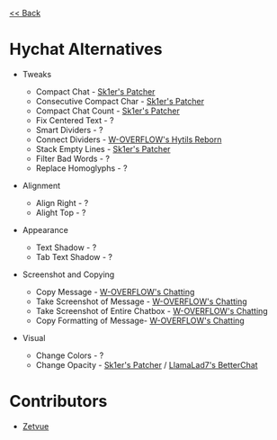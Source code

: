 [<< Back](README.md)

# Hychat Alternatives

- Tweaks

  - Compact Chat - [Sk1er's Patcher](https://sk1er.club/mods/patcher)
  - Consecutive Compact Char - [Sk1er's Patcher](https://sk1er.club/mods/patcher)
  - Compact Chat Count - [Sk1er's Patcher](https://sk1er.club/mods/patcher)
  - Fix Centered Text - ?
  - Smart Dividers - ?
  - Connect Dividers - [W-OVERFLOW's Hytils Reborn](https://github.com/W-OVERFLOW/Hytils-Reborn)
  - Stack Empty Lines - [Sk1er's Patcher](https://sk1er.club/mods/patcher)
  - Filter Bad Words - ?
  - Replace Homoglyphs - ?

- Alignment

  - Align Right - ?
  - Alight Top - ?

- Appearance

  - Text Shadow - ?
  - Tab Text Shadow - ?

- Screenshot and Copying

  - Copy Message - [W-OVERFLOW's Chatting](https://github.com/W-OVERFLOW/Chatting)
  - Take Screenshot of Message - [W-OVERFLOW's Chatting](https://github.com/W-OVERFLOW/Chatting)
  - Take Screenshot of Entire Chatbox - [W-OVERFLOW's Chatting](https://github.com/W-OVERFLOW/Chatting)
  - Copy Formatting of Message- [W-OVERFLOW's Chatting](https://github.com/W-OVERFLOW/Chatting)

- Visual

  - Change Colors - ?
  - Change Opacity - [Sk1er's Patcher](https://sk1er.club/mods/patcher) / [LlamaLad7's BetterChat](https://www.curseforge.com/minecraft/mc-mods/better-chat/files/all?filter-game-version=2020709689%3A5806)

# Contributors

- [Zetvue](https://zetvue.carrd.co)
